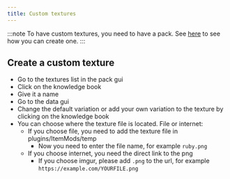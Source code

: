 ```yaml
---
title: Custom textures
---
```


:::note To have custom textures, you need to have a pack. See [here](pack.md#create-a-pack) to see how you can create
one. :::

## Create a custom texture

* Go to the textures list in the pack gui
* Click on the knowledge book
* Give it a name
* Go to the data gui
* Change the default variation or add your own variation to the texture by clicking on the knowledge book
* You can choose where the texture file is located. File or internet:
    * If you choose file, you need to add the texture file in plugins/ItemMods/temp
        * Now you need to enter the file name, for example `ruby.png`
    * If you choose internet, you need the direct link to the png
        * If you choose imgur, please add `.png` to the url, for example `https://example.com/YOURFILE.png`
